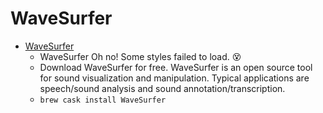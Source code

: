 # WaveSurfer
- [WaveSurfer](https://sourceforge.net/projects/wavesurfer/)
  -  WaveSurfer Oh no! Some styles failed to load. 😵
  - Download WaveSurfer for free.  WaveSurfer is an open source tool for sound visualization and manipulation. Typical applications are speech/sound analysis and sound annotation/transcription.
  - `brew cask install WaveSurfer`
